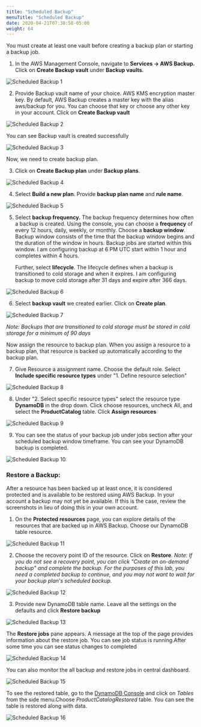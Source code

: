 ```yaml
---
title: "Scheduled Backup"
menuTitle: "Scheduled Backup"
date: 2020-04-21T07:38:58-05:00
weight: 64
---
```



You must create at least one vault before creating a backup plan or
starting a backup job.

1.  In the AWS Management Console, navigate to **Services -&gt; AWS
    Backup.** Click on **Create Backup vault** under **Backup vaults**.

![Scheduled Backup 1](/images/hands-on-labs/backup/sched_backup_1.png)

2.  Provide Backup vault name of your choice. AWS KMS encryption master
    key. By default, AWS Backup creates a master key with the alias
    aws/backup for you. You can choose that key or choose any other key
    in your account. Click on **Create Backup vault**

![Scheduled Backup 2](/images/hands-on-labs/backup/sched_backup_2.png)

You can see Backup vault is created successfully

![Scheduled Backup 3](/images/hands-on-labs/backup/sched_backup_3.png)

Now, we need to create backup plan.

3.  Click on **Create Backup plan** under **Backup plans**.

![Scheduled Backup 4](/images/hands-on-labs/backup/sched_backup_4.png)

4.  Select **Build a new plan**. Provide **backup plan name** and **rule
    name**.

![Scheduled Backup 5](/images/hands-on-labs/backup/sched_backup_5.png)

5.  Select **backup frequency.** The backup frequency determines how
    often a backup is created. Using the console, you can choose a
    **frequency** of every 12 hours, daily, weekly, or monthly. Choose a
    **backup window**. Backup window consists of the time that the
    backup window begins and the duration of the window in hours. Backup
    jobs are started within this window. I am configuring backup at 6 PM
    UTC start within 1 hour and completes within 4 hours.

	Further, select **lifecycle**. The lifecycle defines when a backup is
	transitioned to cold storage and when it expires. I am configuring
	backup to move cold storage after 31 days and expire after 366 days.

![Scheduled Backup 6](/images/hands-on-labs/backup/sched_backup_6.png)


6.  Select **backup vault** we created earlier. Click on **Create
    plan**.

![Scheduled Backup 7](/images/hands-on-labs/backup/sched_backup_7.png)

*Note: Backups that are transitioned to cold storage must be stored in
cold storage for a minimum of 90 days*

Now assign the resource to backup plan. When you assign a resource to a
backup plan, that resource is backed up automatically according to the
backup plan.

7. Give Resource a assignment name. Choose the default role. Select **Include specific resource types** under "1. Define resource selection"

![Scheduled Backup 8](/images/hands-on-labs/backup/sched_backup_8.png)

8.   Under "2. Select specific resource types" select the resource type **DynamoDB** in the drop down. Click choose resources, uncheck All, and select the **ProductCatalog** table. Click **Assign resources**

![Scheduled Backup 9](/images/hands-on-labs/backup/sched_backup_9.png)

9.  You can see the status of your backup job under jobs section after
    your scheduled backup window timeframe. You can see your DynamoDB
    backup is completed.

![Scheduled Backup 10](/images/hands-on-labs/backup/sched_backup_10.png)

### Restore a Backup:

After a resource has been backed up at least once, it is considered
protected and is available to be restored using AWS Backup. In your account a backup may not yet be available. If this is the case, review the screenshots in lieu of doing this in your own account.

1.  On the **Protected resources** page, you can explore details of the
    resources that are backed up in AWS Backup. Choose our DynamoDB
    table resource.

![Scheduled Backup 11](/images/hands-on-labs/backup/sched_backup_11.png)

2.  Choose the recovery point ID of the resource. Click on **Restore**. _Note: If you do not see a recovery point, you can click "Create an on-demand backup" and complete the backup. For the purposes of this lab, you need a completed backup to continue, and you may not want to wait for your backup plan's scheduled backup._

![Scheduled Backup 12](/images/hands-on-labs/backup/sched_backup_12.png)

3.  Provide new DynamoDB table name. Leave all the settings on the defaults and click
    **Restore backup**

![Scheduled Backup 13](/images/hands-on-labs/backup/sched_backup_13.png)

The **Restore jobs** pane appears. A message at the top of the page
provides information about the restore job. You can see job status is
running.After some time you can see status changes to completed

![Scheduled Backup 14](/images/hands-on-labs/backup/sched_backup_14.png)

You can also monitor the all backup and restore jobs in central
dashboard.

![Scheduled Backup 15](/images/hands-on-labs/backup/sched_backup_15.png)

To see the restored table,  go to the [DynamoDB Console](https://console.aws.amazon.com/dynamodbv2/) and click on *Tables* from the side menu.Choose
*ProductCatalogRestored* table. You can see the table is restored along with data.

![Scheduled Backup 16](/images/hands-on-labs/backup/sched_backup_16.png)
